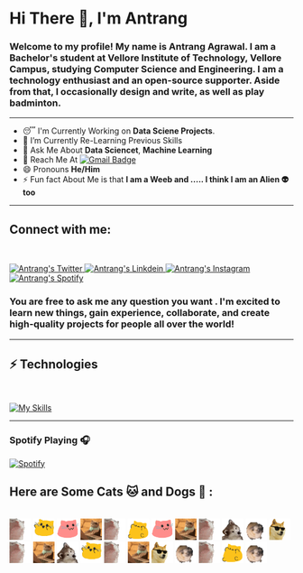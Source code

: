 <h1 align="left">Hi There 👋, I'm Antrang</h1>
<h3 align="left">Welcome to my profile! My name is Antrang Agrawal. I am a Bachelor's student at Vellore Institute of Technology, Vellore Campus, studying Computer Science and Engineering. I am a technology enthusiast and an open-source supporter. Aside from that, I occasionally design and write, as well as play badminton. </h3>

<hr/>

- 😴 I'm Currently Working on **Data Sciene Projects**.
- 🌱 I’m Currently Re-Learning Previous Skills
- 💬 Ask Me About **Data Sciencet**, **Machine Learning**
- 📧 Reach Me At [![Gmail Badge](https://img.shields.io/badge/-antrang6112-c14438?style=flat&logo=Gmail&logoColor=white&link=mailto:antrang6112@gmail.com)](mailto:antrang6112@gmail.com)
- 😄 Pronouns **He/Him**
- ⚡ Fun fact About Me is that **I am a Weeb and ..... I think I am an Alien 👽 too** 	

<hr />

<h2 align="left">Connect with me:</h2>

<br/>

<p align="left">

<a href="https://twitter.com/Antrang20">
  <img alt="Antrang's Twitter" width="50px" src="https://user-images.githubusercontent.com/43545812/144034996-602b144a-16e1-41cc-99e7-c6040b20dcaf.png"/>
</a>
<a href="https://www.linkedin.com/in/antrang-agrawal-688239209">
  <img alt="Antrang's Linkdein" width="50px" src="https://user-images.githubusercontent.com/43545812/144035037-0f415fc7-9f96-4517-a370-ccc6e78a714b.png" />
</a>
<a href="https://www.instagram.com/antrang6112">
  <img alt="Antrang's Instagram" width="50px" src="https://user-images.githubusercontent.com/43545812/144035088-0dfb165f-8fe0-4d13-896c-876c29d2b128.png" />
</a>
<a href="https://open.spotify.com/user/chd46bn0ijtv67zk12r06rxcm?si=ccb363e1dd314dbc">
  <img alt="Antrang's Spotify" width="50px" src="https://user-images.githubusercontent.com/43545812/144035120-1ad5169b-91c7-4078-bef9-6a82c733f373.png" />
</a>

<br/>

<h3 align="left"> You are free to ask me any question you want . I'm excited to learn new things, gain experience, collaborate, and create high-quality projects for people all over the world! </h3>

<hr/>

## ⚡ Technologies

<br/>

[![My Skills](https://skillicons.dev/icons?i=py,azure,gcp,r,tensorflow,pytorch,linux,js,html,css,nodejs,react,heroku,git,mysql,gitlab,github,cpp,c,vscode,neovim,flask,figma,matlab)](https://skillicons.dev)


<hr/>

### Spotify Playing 🎧

[![Spotify](https://spotify-github-readme.vercel.app/api/spotify)](https://open.spotify.com/collection/tracks)

<h2 align="left"> Here are Some Cats 🐱 and Dogs 🐶 : </h2>

<br/>

<div>
   <img src="catjam.gif" width="38" height="38"/>
   <img src="meow_attention.png" width="38" height="38"/>
   <img src="meow_party.gif" width="38" height="38"/>
   <img src="typingcat.gif" width="38" height="38"/>
   <img src="catjam.gif" width="38" height="38"/>
   <img src="meow_fat.gif" width="38" height="38"/>
   <img src="meow_party.gif" width="38" height="38"/>
   <img src="typingcat.gif" width="38" height="38"/>
   <img src="catjam.gif" width="38" height="38"/>
   <img src="confused_dog.gif" width="38" height="38"/>
   <img src="friday_dog.gif" width="38" height="38"/>
   <img src="cool-doge.gif" width="38" height="38"/>
   <img src="catjam.gif" width="38" height="38"/>
   <img src="typingcat.gif" width="38" height="38"/>
   <img src="confused_dog.gif" width="38" height="38"/>
   <img src="meow_attention.png" width="38" height="38"/>
   <img src="catjam.gif" width="38" height="38"/>
   <img src="typingcat.gif" width="38" height="38"/>
   <img src="cool-doge.gif" width="38" height="38"/>
   <img src="friday_dog.gif" width="38" height="38"/>
   <img src="catjam.gif" width="38" height="38"/>
   <img src="meow_fat.gif" width="38" height="38"/>
   <img src="friday_dog.gif" width="38" height="38"/>
</div>


